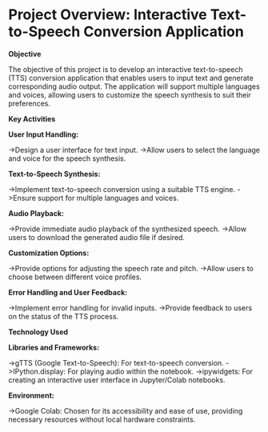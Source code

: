 





# Project Overview: Interactive Text-to-Speech Conversion Application
**Objective**

The objective of this project is to develop an interactive text-to-speech (TTS) conversion application that enables users to input text and generate corresponding audio output. The application will support multiple languages and voices, allowing users to customize the speech synthesis to suit their preferences.

**Key Activities**

**User Input Handling:**

->Design a user interface for text input.
->Allow users to select the language and voice for the speech synthesis.

**Text-to-Speech Synthesis:**

->Implement text-to-speech conversion using a suitable TTS engine.
->Ensure support for multiple languages and voices.

**Audio Playback:**

->Provide immediate audio playback of the synthesized speech.
->Allow users to download the generated audio file if desired.

**Customization Options:**

->Provide options for adjusting the speech rate and pitch.
->Allow users to choose between different voice profiles.

**Error Handling and User Feedback:**

->Implement error handling for invalid inputs.
->Provide feedback to users on the status of the TTS process.

**Technology Used**

**Libraries and Frameworks:**

->gTTS (Google Text-to-Speech): For text-to-speech conversion.
->IPython.display: For playing audio within the notebook.
->ipywidgets: For creating an interactive user interface in Jupyter/Colab notebooks.

**Environment:**

->Google Colab: Chosen for its accessibility and ease of use, providing necessary resources without local hardware constraints.
